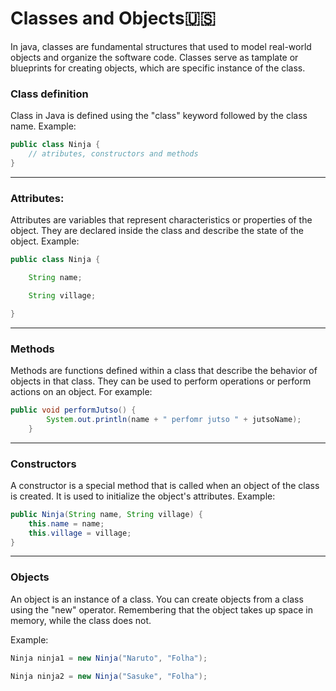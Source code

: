 # Classes and Objects🇺🇸

In java, classes are fundamental structures that used to model real-world objects and organize the software code. Classes serve as tamplate or blueprints for creating objects, which are specific instance of the class.

### Class definition

Class in Java is defined using the "class" keyword followed by the class name. Example:

```java
public class Ninja {
    // atributes, constructors and methods
}
```

---

### Attributes:

Attributes are variables that represent characteristics or properties of the object. They are declared inside the class and describe the state of the object. Example:

```java
public class Ninja {

    String name;

    String village;

}
```

---

### Methods

Methods are functions defined within a class that describe the behavior of objects in that class. They can be used to perform operations or perform actions on an object. For example:

```java
public void performJutso() {
        System.out.println(name + " perfomr jutso " + jutsoName);
    }
```

---

### Constructors

A constructor is a special method that is called when an object of the class is created. It is used to initialize the object's attributes. Example:

```java
public Ninja(String name, String village) {
    this.name = name;
    this.village = village;
}
```

---

### Objects

An object is an instance of a class. You can create objects from a class using the "new" operator. Remembering that the object takes up space in memory, while the class does not.

Example:

```java
Ninja ninja1 = new Ninja("Naruto", "Folha");

Ninja ninja2 = new Ninja("Sasuke", "Folha");
```
